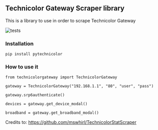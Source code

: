 ## Technicolor Gateway Scraper library

This is a library to use in order to scrape Technicolor Gateway

![tests](https://github.com/shaiu/technicolorgateway/actions/workflows/python-package.yml/badge.svg)


### Installation


`pip install pytechnicolor`


### How to use it



```
from technicolorgateway import TechnicolorGateway
    
gateway = TechnicolorGateway("192.168.1.1", "80", "user", "pass")
  
gateway.srp6authenticate()
  
devices = gateway.get_device_modal()
  
broadband = gateway.get_broadband_modal()
```
 
Credits to: https://github.com/mswhirl/TechnicolorStatScraper
